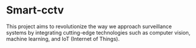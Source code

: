 # Smart-cctv
This project aims to revolutionize the way we approach surveillance systems by integrating cutting-edge technologies such as computer vision, machine learning, and IoT (Internet of Things).
